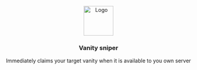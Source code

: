 <p align="center">
  <a href="https://github.com/Xvirus-Team/xvirus-tools">
    <img src="https://ibb.co/dJPDXwz" alt="Logo" width="80" height="80">
  </a>

  <h3 align="center">Vanity sniper</h3>

  <p align="center">
    Immediately claims your target vanity when it is available to you own server
    <br/>
    <br/>
  </p>
</p>

